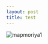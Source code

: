 ```yaml
---
layout: post
title: test
---
```

<head>
<meta http-equiv="refresh" content="30">
</head>

![mapmoriya1](https://user-images.githubusercontent.com/81041256/114925262-d6f3f900-9e69-11eb-87fc-f4dd3d12af15.jpg)
